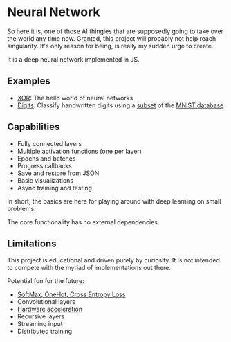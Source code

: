 # Neural Network
So here it is, one of those AI thingies that are supposedly going to take over the world any time now. Granted, this project will probably not help reach singularity. It's only reason for being, is really my sudden urge to create.

It is a deep neural network implemented in JS.

## Examples
- [XOR](https://rbrosboel.github.io/neural/xor/): The hello world of neural networks
- [Digits](https://rbrosboel.github.io/neural/digits/): Classify handwritten digits using a [subset](https://github.com/cazala/mnist) of the [MNIST database](http://yann.lecun.com/exdb/mnist/)

## Capabilities
- Fully connected layers
- Multiple activation functions (one per layer)
- Epochs and batches
- Progress callbacks
- Save and restore from JSON
- Basic visualizations
- Async training and testing

In short, the basics are here for playing around with deep learning on small problems.

The core functionality has no external dependencies.

## Limitations
This project is educational and driven purely by curiosity. It is not intended to compete with the myriad of implementations out there.

Potential fun for the future:
- [SoftMax, OneHot, Cross Entropy Loss](http://saitcelebi.com/tut/output/part2.html#back_propagation_phase)
- Convolutional layers
- [Hardware acceleration](http://gpu.rocks/)
- Recursive layers
- Streaming input
- Distributed training
